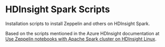 # HDInsight Spark Scripts

Installation scripts to install Zeppelin and others on HDInsight Spark.

Based on the scripts mentioned in the Azure HDInsight documentation 
at [Use Zeppelin notebooks with Apache Spark cluster on HDInsight Linux](https://azure.microsoft.com/en-us/documentation/articles/hdinsight-apache-spark-use-zeppelin-notebook/).
